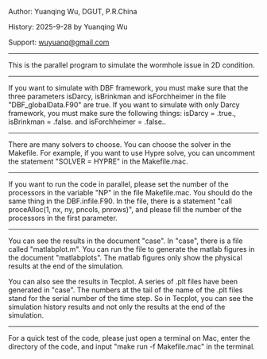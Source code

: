 
Author:
   Yuanqing Wu, DGUT, P.R.China

History:
   2025-9-28 by Yuanqing Wu

Support:
   wuyuanq@gmail.com

-----------------------------------------------------------------------------------------

This is the parallel program to simulate the wormhole issue in 2D condition.

-----------------------------------------------------------------------------------------

If you want to simulate with DBF framework, you must make sure that the three parameters isDarcy, isBrinkman and isForchheimer in the file "DBF_globalData.F90" are true. If you want to simulate with only Darcy framework, you must make sure the following things: isDarcy = .true., isBrinkman = .false. and isForchheimer = .false..

-----------------------------------------------------------------------------------------

There are many solvers to choose. You can choose the solver in the Makefile. For example, if you want to use Hypre solve, you can uncomment the statement "SOLVER = HYPRE" in the Makefile.mac.

-----------------------------------------------------------------------------------------

If you want to run the code in parallel, please set the number of the processors in the variable "NP" in the file Makefile.mac. You should do the same thing in the DBF.infile.F90. In the file, there is a statement "call proceAlloc(1, nx, ny, pncols, pnrows)", and please fill the number of the processors in the first parameter. 

-----------------------------------------------------------------------------------------

You can see the results in the document "case". In "case", there is a file called "matlabplot.m". You can run the file to generate the matlab figures in the document "matlabplots". The matlab figures only show the physical results at the end of the simulation.  

You can also see the results in Tecplot. A series of .plt files have been generated in "case". The numbers at the tail of the name of the .plt files stand for the serial number of the time step. So in Tecplot, you can see the simulation history results and not only the results at the end of the simulation.

-----------------------------------------------------------------------------------------

For a quick test of the code, please just open a terminal on Mac, enter the directory of the code, and input "make run -f Makefile.mac" in the terminal.



